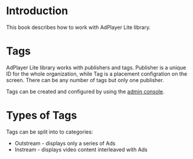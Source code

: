 # Introduction
This book describes how to work with AdPlayer Lite library.

# Tags
AdPlayer Lite library works with publishers and tags. Publisher is a unique ID for the whole organization, while Tag is a placement configration on the screen. There can be any number of tags but only one publisher.

Tags can be created and configured by using the [admin console](https://manage.aniview.com/).

# Types of Tags
Tags can be split into to categories:
- Outstream - displays only a series of Ads
- Instream - displays video content interleaved with Ads
